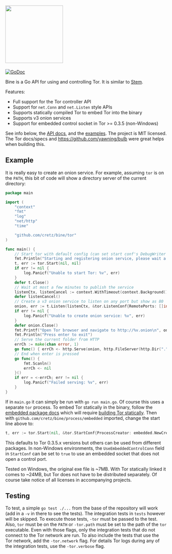 # <img src="logo/bine-logo.png" width="180px">

[![GoDoc](https://godoc.org/github.com/cretz/bine?status.svg)](https://godoc.org/github.com/cretz/bine)

Bine is a Go API for using and controlling Tor. It is similar to [Stem](https://stem.torproject.org/).

Features:

* Full support for the Tor controller API
* Support for `net.Conn` and `net.Listen` style APIs
* Supports statically compiled Tor to embed Tor into the binary
* Supports v3 onion services
* Support for embedded control socket in Tor >= 0.3.5 (non-Windows)

See info below, the [API docs](http://godoc.org/github.com/cretz/bine), and the [examples](examples). The project is
MIT licensed. The Tor docs/specs and https://github.com/yawning/bulb were great helps when building this.

## Example

It is really easy to create an onion service. For example, assuming `tor` is on the `PATH`, this bit of code will show
a directory server of the current directory:

```go
package main

import (
	"context"
	"fmt"
	"log"
	"net/http"
	"time"

	"github.com/cretz/bine/tor"
)

func main() {
	// Start tor with default config (can set start conf's DebugWriter to os.Stdout for debug logs)
	fmt.Println("Starting and registering onion service, please wait a couple of minutes...")
	t, err := tor.Start(nil, nil)
	if err != nil {
		log.Panicf("Unable to start Tor: %v", err)
	}
	defer t.Close()
	// Wait at most a few minutes to publish the service
	listenCtx, listenCancel := context.WithTimeout(context.Background(), 3*time.Minute)
	defer listenCancel()
	// Create a v3 onion service to listen on any port but show as 80
	onion, err := t.Listen(listenCtx, &tor.ListenConf{RemotePorts: []int{80}})
	if err != nil {
		log.Panicf("Unable to create onion service: %v", err)
	}
	defer onion.Close()
	fmt.Printf("Open Tor browser and navigate to http://%v.onion\n", onion.ID)
	fmt.Println("Press enter to exit")
	// Serve the current folder from HTTP
	errCh := make(chan error, 1)
	go func() { errCh <- http.Serve(onion, http.FileServer(http.Dir("."))) }()
	// End when enter is pressed
	go func() {
		fmt.Scanln()
		errCh <- nil
	}()
	if err = <-errCh; err != nil {
		log.Panicf("Failed serving: %v", err)
	}
}
```

If in `main.go` it can simply be run with `go run main.go`. Of course this uses a separate `tor` process. To embed Tor
statically in the binary, follow the [embedded package docs](https://godoc.org/github.com/cretz/bine/process/embedded)
which will require [building Tor statically](https://github.com/cretz/tor-static). Then with
`github.com/cretz/bine/process/embedded` imported, change the start line above to:

```go
t, err := tor.Start(nil, &tor.StartConf{ProcessCreator: embedded.NewCreator()})
```

This defaults to Tor 0.3.5.x versions but others can be used from different packages. In non-Windows environments, the
`UseEmbeddedControlConn` field in `StartConf` can be set to `true` to use an embedded socket that does not open a
control port.

Tested on Windows, the original exe file is ~7MB. With Tor statically linked it comes to ~24MB, but Tor does not have to
be distributed separately. Of course take notice of all licenses in accompanying projects.

## Testing

To test, a simple `go test ./...` from the base of the repository will work (add in a `-v` in there to see the tests).
The integration tests in `tests` however will be skipped. To execute those tests, `-tor` must be passed to the test.
Also, `tor` must be on the `PATH` or `-tor.path` must be set to the path of the `tor` executable. Even with those flags,
only the integration tests that do not connect to the Tor network are run. To also include the tests that use the Tor
network, add the `-tor.network` flag. For details Tor logs during any of the integration tests, use the `-tor.verbose`
flag.
